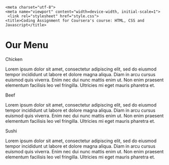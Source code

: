 <!DOCTYPE html>
<html>
<head>

	<meta charset="utf-8">
	<meta name="viewport" content="width=device-width, initial-scale=1">
     <link rel="stylesheet" href="style.css">
	<title>Coding Assignment for Coursera's course: HTML, CSS and Javascript</title>
</head>
<body>
	<h1>Our Menu</h1>
	<div class="row">
	  <div class="col-lg-4 col-md-6 col-sm-12">
	  	<div class="div_cell">
		  	<div class="div_title" id="chicken">Chicken</div>
		  	<p class="paragraph">Lorem ipsum dolor sit amet, consectetur adipiscing elit, sed do eiusmod tempor incididunt ut labore et dolore magna aliqua. Diam in arcu cursus euismod quis viverra. Enim nec dui nunc mattis enim ut. Non enim praesent elementum facilisis leo vel fringilla. Ultricies mi eget mauris pharetra et.</p></div>
	  	</div>
	  <div class="col-lg-4 col-md-6 col-sm-12">
	  	<div class="div_cell">
		  	<div class="div_title" id="beef">Beef</div>
		  	<p class="paragraph">Lorem ipsum dolor sit amet, consectetur adipiscing elit, sed do eiusmod tempor incididunt ut labore et dolore magna aliqua. Diam in arcu cursus euismod quis viverra. Enim nec dui nunc mattis enim ut. Non enim praesent elementum facilisis leo vel fringilla. Ultricies mi eget mauris pharetra et.</p></div>
	  	</div>
	  <div class="col-lg-4 col-md-12 col-sm-12"><!-- For tablets, the third column behaves differently than the others -->
	  	<div class="div_cell">
		  	<div class="div_title" id="sushi">Sushi</div>
		  	<p class="paragraph">Lorem ipsum dolor sit amet, consectetur adipiscing elit, sed do eiusmod tempor incididunt ut labore et dolore magna aliqua. Diam in arcu cursus euismod quis viverra. Enim nec dui nunc mattis enim ut. Non enim praesent elementum facilisis leo vel fringilla. Ultricies mi eget mauris pharetra et.</p></div>
	  	</div>
	</div>
</body>
</html>
